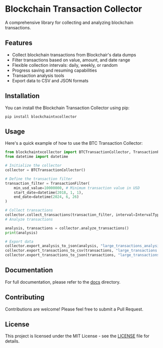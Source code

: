 # Blockchain Transaction Collector

A comprehensive library for collecting and analyzing blockchain transactions.

## Features

- Collect blockchain transactions from Blockchair's data dumps
- Filter transactions based on value, amount, and date range
- Flexible collection intervals: daily, weekly, or random
- Progress saving and resuming capabilities
- Transaction analysis tools
- Export data to CSV and JSON formats

## Installation

You can install the Blockchain Transaction Collector using pip:

```
pip install blockchaintxcollector
```

## Usage

Here's a quick example of how to use the BTC Transaction Collector:

```python
from blockchaintxcollector import BTCTransactionCollector, TransactionFilter, IntervalType
from datetime import datetime

# Initialize the collector
collector = BTCTransactionCollector()

# Define the transaction filter
transaction_filter = TransactionFilter(
    min_usd_value=10000000, # Minimum transaction value in USD
    start_date=datetime(2018, 1, 1),
    end_date=datetime(2024, 6, 26)
)

# Collect transactions
collector.collect_transactions(transaction_filter, interval=IntervalType.WEEKLY)
# Analyze transactions

analysis, transactions = collector.analyze_transactions()
print(analysis)

# Export data
collector.export_analysis_to_json(analysis, "large_transactions_analysis.json")
collector.export_transactions_to_csv(transactions, "large_transactions.csv")
collector.export_transactions_to_json(transactions, "large_transactions.json")
```

## Documentation

For full documentation, please refer to the [docs](https://github.com/yamamuchiiii/blockchaintxtools/docs) directory.

## Contributing

Contributions are welcome! Please feel free to submit a Pull Request.

## License

This project is licensed under the MIT License - see the [LICENSE](LICENSE) file for details.